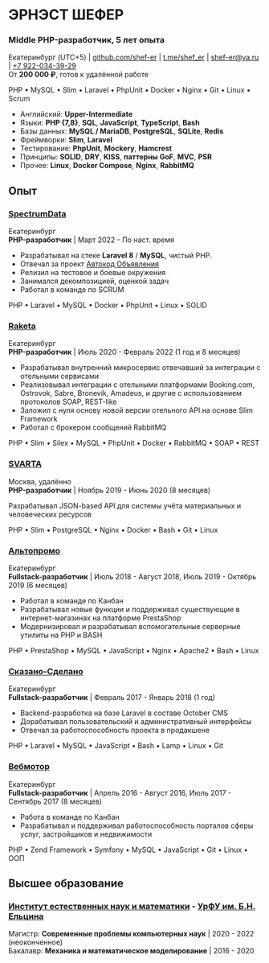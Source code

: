 # ЭРНЭСТ ШЕФЕР

### Middle PHP-разработчик, 5 лет опыта

Екатеринбург (UTC+5) | [github.com/shef-er](https://github.com/shef-er) | [t.me/shef_er](https://t.me/shef_er) | [shef-er@ya.ru](mailto:shef-er@ya.ru) | [+7 922-034-39-29](tel:+79220343929)  
От **200 000 ₽**, готов к удалённой работе

PHP • MySQL • Slim • Laravel • PhpUnit • Docker • Nginx • Git • Linux • Scrum

* Английский: **Upper-Intermediate**
* Языки: **PHP {7,8}**, **SQL**, **JavaScript**, **TypeScript**, **Bash**
* Базы данных: **MySQL / MariaDB**, **PostgreSQL**, **SQLite**, **Redis**
* Фреймворки: **Slim**, **Laravel**
* Тестирование: **PhpUnit**, **Mockery**, **Hamcrest**
* Принципы: **SOLID**, **DRY**, **KISS**, **паттерны GoF**, **MVC**, **PSR**
* Прочее: **Linux**, **Docker Compose**, **Nginx**, **RabbitMQ**

## Опыт

### [SpectrumData](https://spectrumdata.ru/)

Екатеринбург  
**PHP-разработчик** | Март 2022 - По наст. время

* Разрабатывал на стеке **Laravel 8** / **MySQL**, чистый PHP.
* Отвечал за проект [Автокод Объявления](https://cars.avtocod.ru/)
* Релизил на тестовое и боевые окружения
* Занимался декомпозицией, оценкой задач
* Работал в команде по SCRUM

PHP • Laravel • MySQL • Docker • PhpUnit • Linux • SOLID

### [Raketa](https://raketa.travel/)

Екатеринбург  
**PHP-разработчик** | Июль 2020 - Февраль 2022 (1 год и 8 месяцев)  

* Разрабатывал внутренний микросервис отвечавший за интеграции с отельными сервисами
* Реализовывал интеграции с отельными платформами Booking.com, Ostrovok, Sabre, Bronevik, Amadeus, и другие c использованием протоколов SOAP, REST-like
* Заложил с нуля основу новой версии отельного API на основе Slim Framework
* Работал с брокером сообщений RabbitMQ

PHP • Slim • Silex • MySQL • PhpUnit • Docker • RabbitMQ • SOAP • REST

### [SVARTA](https://www.svarta-company.com/)

Москва, удалённо  
**PHP-разработчик** | Ноябрь 2019 - Июнь 2020 (8 месяцев)  

Разрабатывал JSON-based API для системы учёта материальных и человеческих ресурсов

PHP • Slim • PostgreSQL • Nginx • Docker • Bash • Git • Linux

### [Альтопромо](https://www.altopromo.com/)

Екатеринбург  
**Fullstack-разработчик** | Июль 2018 - Август 2018, Июль 2019 - Октябрь 2019 (6 месяцев)  

* Работал в команде по Канбан
* Разрабатывал новые функции и поддерживал существующие в интернет-магазинах на платформе PrestaShop
* Модернизировал и разрабатывал вспомогательные серверные утилиты на PHP и BASH

PHP • PrestaShop • MySQL • JavaScript • Nginx • Apache2 • Bash • Linux

### [Сказано-Сделано](http://sdelano.pro/)

Екатеринбург  
**Fullstack-разработчик** | Февраль 2017 - Январь 2018 (1 год)  

* Backend-разработка на базе Laravel в составе October CMS
* Дорабатывал пользовательский и административный интерфейсы
* Отвечал за работоспособность проекта в продакшене

PHP • Laravel • MySQL • JavaScript • Bash • Lamp • Linux • Git

### [Вебмотор](https://webmotor.ru/)

Екатеринбург  
**Fullstack-разработчик** | Апрель 2016 - Август 2016, Июль 2017 - Сентябрь 2017 (8 месяцев)  

* Работа в команде по Канбан
* Разрабатывал и поддерживал работоспособность порталов сферы услуг, застройщиков и недвижимости

PHP • Zend Framework • Symfony • MySQL • JavaScript • Git • Linux • ООП

## Высшее образование

### [Институт естественных наук и математики](https://insma.urfu.ru/) - [УрФУ им. Б.Н. Ельцина](https://urfu.ru/)

Магистр: **Современные проблемы компьютерных наук** | 2020 - 2022 (неоконченное)  
Бакалавр: **Механика и математическое моделирование** | 2016 - 2020  
